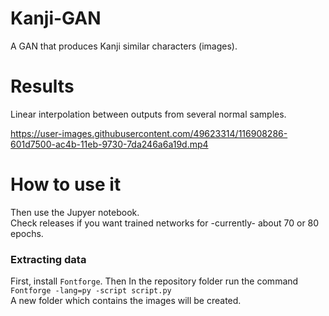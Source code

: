 # Kanji-GAN
A GAN that produces Kanji similar characters (images).

# Results
Linear interpolation between outputs from several normal samples.  

https://user-images.githubusercontent.com/49623314/116908286-601d7500-ac4b-11eb-9730-7da246a6a19d.mp4


# How to use it
Then use the Jupyer notebook.  
Check releases if you want trained networks for -currently- about 70 or 80 epochs.

### Extracting data
First, install `Fontforge`. Then In the repository folder run the command  
`Fontforge -lang=py -script script.py`  
A new folder which contains the images will be created.
